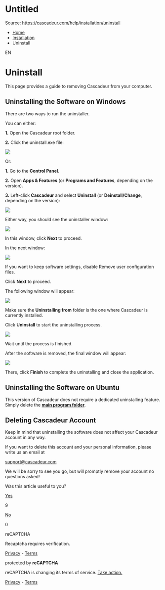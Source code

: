 # Untitled

Source: https://cascadeur.com/help/installation/uninstall

- [Home](https://cascadeur.com/help)
- [Installation](https://cascadeur.com/help/installation)
- Uninstall

EN

# Uninstall

This page provides a guide to removing Cascadeur from your computer.

## Uninstalling the Software on Windows

There are two ways to run the uninstaller.

You can either:

**1.** Open the Cascadeur root folder.

**2.** Click the uninstall.exe file:

![](https://cascadeur.com/images/category/2021/02/26/bc55b24913f5d2ad13809807d315989b.png)

Or:

**1.** Go to the **Control Panel**.

**2.** Open **Apps & Features** (or **Programs and Features**, depending on the version).

**3.** Left-click **Cascadeur** and select **Uninstall** (or **Deinstall/Change**, depending on the version):

![](https://cascadeur.com/images/category/2021/02/26/e940e8aed0bb920baba6941aea313d46.png)

Either way, you should see the uninstaller window:

![](https://cascadeur.com/images/category/2022/04/22/1d7586551ec213a588aced7dcb10d8b3.png)

In this window, click **Next** to proceed.

In the next window:

![](https://cascadeur.com/images/category/2022/04/22/bdb39eb1d598cf5787e28251405e5fb2.png)

If you want to keep software settings, disable Remove user configuration files.

Click **Next** to proceed.

The following window will appear:

![](https://cascadeur.com/images/category/2022/04/22/049d8ecf6f0ab242664c6411932da77c.png)

Make sure the **Uninstalling from** folder is the one where Cascadeur is currently installed.

Click **Uninstall** to start the uninstalling process.

![](https://cascadeur.com/images/category/2022/04/22/aba1437770e6233e39231189d7729b64.png)

Wait until the process is finished.

After the software is removed, the final window will appear:

![](https://cascadeur.com/images/category/2022/04/22/1edd4ab088682042fc6594985748e9be.png)

There, click **Finish** to complete the uninstalling and close the application.

## Uninstalling the Software on Ubuntu

This version of Cascadeur does not require a dedicated uninstalling feature. Simply delete the [**main program folder**](https://cascadeur.com/help/file_structure#file_structure_main_program_folder).

## Deleting Cascadeur Account

Keep in mind that uninstalling the software does not affect your Cascadeur account in any way.

If you want to delete this account and your personal information, please write us an email at

[support@cascadeur.com](mailto:support@cascadeur.com)

We will be sorry to see you go, but will promptly remove your account no questions asked!

Was this article useful to you?

[Yes](https://cascadeur.com/help/rest/add-mark "Yes")

9

[No](https://cascadeur.com/help/rest/add-mark "No")

0

reCAPTCHA

Recaptcha requires verification.

[Privacy](https://www.google.com/intl/en/policies/privacy/) \- [Terms](https://www.google.com/intl/en/policies/terms/)

protected by **reCAPTCHA**

reCAPTCHA is changing its terms of service. [Take action.](https://google.com/recaptcha/admin/migrate)

[Privacy](https://www.google.com/intl/en/policies/privacy/) \- [Terms](https://www.google.com/intl/en/policies/terms/)